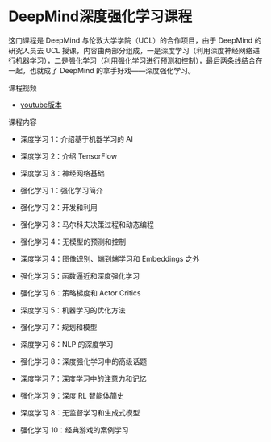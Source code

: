 # DeepMind深度强化学习课程
这门课程是 DeepMind 与伦敦大学学院（UCL）的合作项目，由于 DeepMind 的研究人员去 UCL 授课，内容由两部分组成，一是深度学习（利用深度神经网络进行机器学习），二是强化学习（利用强化学习进行预测和控制），最后两条线结合在一起，也就成了 DeepMind 的拿手好戏——深度强化学习。

课程视频
+ [youtube版本](https://www.youtube.com/playlist?list=PLqYmG7hTraZDNJre23vqCGIVpfZ_K2RZs)

课程内容

+ 深度学习 1：介绍基于机器学习的 AI

+ 深度学习 2：介绍 TensorFlow

+ 深度学习 3：神经网络基础

+ 强化学习 1：强化学习简介

+ 强化学习 2：开发和利用

+ 强化学习 3：马尔科夫决策过程和动态编程

+ 强化学习 4：无模型的预测和控制

+ 深度学习 4：图像识别、端到端学习和 Embeddings 之外

+ 强化学习 5：函数逼近和深度强化学习

+ 强化学习 6：策略梯度和 Actor Critics

+ 深度学习 5：机器学习的优化方法

+ 强化学习 7：规划和模型

+ 深度学习 6：NLP 的深度学习

+ 强化学习 8：深度强化学习中的高级话题

+ 深度学习 7：深度学习中的注意力和记忆

+ 强化学习 9：深度 RL 智能体简史

+ 深度学习 8：无监督学习和生成式模型

+ 强化学习 10：经典游戏的案例学习